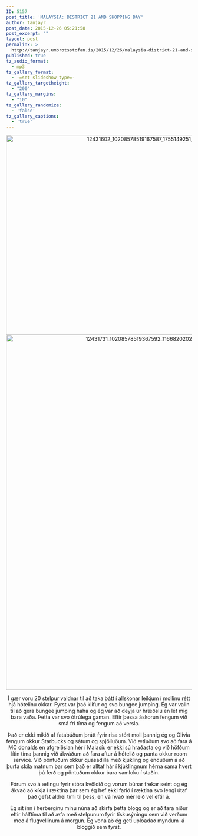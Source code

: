 ```yaml
---
ID: 5157
post_title: 'MALAYSIA: DISTRICT 21 AND SHOPPING DAY'
author: tanjayr
post_date: 2015-12-26 05:21:58
post_excerpt: ""
layout: post
permalink: >
  http://tanjayr.umbrotsstofan.is/2015/12/26/malaysia-district-21-and-shopping-day/
published: true
tz_audio_format:
  - mp3
tz_gallery_format:
  - -=set slideshow type=-
tz_gallery_targetheight:
  - "200"
tz_gallery_margins:
  - "10"
tz_gallery_randomize:
  - 'false'
tz_gallery_captions:
  - 'true'
---
```

<p style="text-align: center;"><img class="aligncenter size-full wp-image-5161" src="http://www.tanjayr.com/wp-content/uploads/2015/12/12431602_10208578519167587_1755149251_n.jpg" alt="12431602_10208578519167587_1755149251_n" width="720" height="540" />
<img class="aligncenter size-large wp-image-5162" src="http://www.tanjayr.com/wp-content/uploads/2015/12/12431731_10208578519367592_1166820202_n.jpg" alt="12431731_10208578519367592_1166820202_n" width="720" height="960" /></p>
<p style="text-align: center;">Í gær voru 20 stelpur valdnar til að taka þátt í allskonar leikjum í mollinu rétt hjá hótelinu okkar. Fyrst var það klifur og svo bungee jumping. Ég var valin til að gera bungee jumping haha og ég var að deyja úr hræðslu en lét mig bara vaða. Þetta var svo ótrúlega gaman. Eftir þessa áskorun fengum við smá frí tíma og fengum að versla.</p>
<p style="text-align: center;">Það er ekki mikið af fatabúðum þrátt fyrir risa stórt moll þannig ég og Olivia fengum okkur Starbucks og sátum og spjölluðum. Við ætluðum svo að fara á MC donalds en afgreiðslan hér í Malasíu er ekki sú hraðasta og við höfðum lítin tíma þannig við ákváðum að fara aftur á hótelið og panta okkur room service. Við pöntuðum okkur quasadilla með kjúkling og enduðum á að þurfa skila matnum þar sem það er alltaf hár í kjúklingnum hérna sama hvert þú ferð og pöntuðum okkur bara samloku í staðin.</p>
<p style="text-align: center;">Fórum svo á æfingu fyrir stóra kvöldið og vorum búnar frekar seint og ég ákvað að kíkja í ræktina þar sem ég hef ekki farið í ræktina svo lengi útaf það gefst aldrei tími til þess, en vá hvað mér leið vel eftir á.</p>
<p style="text-align: center;">Ég sit inn í herberginu mínu núna að skirfa þetta blogg og er að fara niður eftir hálftíma til að æfa með stelpunum fyrir tískusýningu sem við verðum með á flugvellinum á morgun. Ég vona að ég geti uploadað myndum  á bloggið sem fyrst.</p>